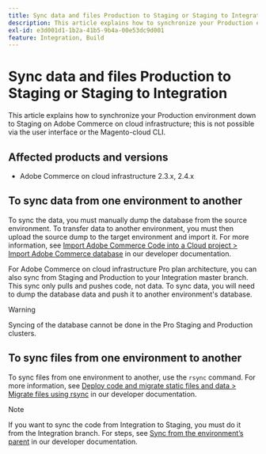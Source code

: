 ```yaml
---
title: Sync data and files Production to Staging or Staging to Integration
description: This article explains how to synchronize your Production environment down to Staging on Adobe Commerce on cloud infrastructure; this is not possible.
exl-id: e3d001d1-1b2a-41b5-9b4a-00e53dc9d001
feature: Integration, Build
---
```

# Sync data and files Production to Staging or Staging to Integration

This article explains how to synchronize your Production environment down to Staging on Adobe Commerce on cloud infrastructure; this is not possible via the user interface or the Magento-cloud CLI.

## Affected products and versions

* Adobe Commerce on cloud infrastructure 2.3.x, 2.4.x

## To sync data from one environment to another

To sync the data, you must manually dump the database from the source environment. To transfer data to another environment, you must then upload the source dump to the target environment and import it. For more information, see [Import Adobe Commerce Code into a Cloud project > Import Adobe Commerce database](https://devdocs.magento.com/cloud/setup/first-time-setup-import-import.html) in our developer documentation.

For Adobe Commerce on cloud infrastructure Pro plan architecture, you can also sync from Staging and Production to your Integration master branch. This sync only pulls and pushes code, not data. To sync data, you will need to dump the database data and push it to another environment's database.

>[!WARNING]
>
>Syncing of the database cannot be done in the Pro Staging and Production clusters.

## To sync files from one environment to another

To sync files from one environment to another, use the `rsync` command. For more information, see [Deploy code and migrate static files and data > Migrate files using rsync](https://devdocs.magento.com/cloud/live/stage-prod-migrate.html#migrate-files-using-rsync) in our developer documentation.

>[!NOTE]
>
>If you want to sync the code from Integration to Staging, you must do it from the Integration branch. For steps, see [Sync from the environment’s parent](/docs/commerce-cloud-service/user-guide/project/console-branches.html?lang=en#sync-an-environment) in our developer documentation.
